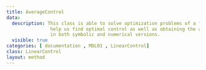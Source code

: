 ```yaml
---
title: AverageControl
data: 
  description: This class is able to solve optimization problems of a function restricted to an ordinary equation. This scheme is used to solve optimal control problems in which the functional derivative is calculated. <strong>ControlProblem</strong> class has methods that
                help us find optimal control as well as obtaining the attached problem and it's derivative form, 
                in both symbolic and numerical versions.
  visible: true
categories: [ documentation , MDL01 , LinearControl]
class: LinearControl
layout: method
---
```

